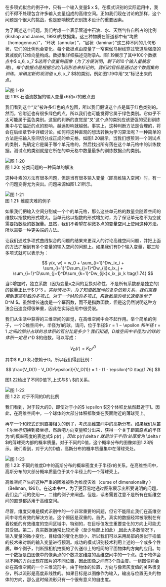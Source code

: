 在多项式拟合的例子中，只有一个输入变量$ x $。在模式识别的实际运用中，我们不得不处理包含许多输入变量组成的高维空间。正如我们现在讨论的那样，这个问题是个很大的挑战，也是影响模式识别技术设计的重要因素。

为了阐述这个问题，我们考虑一个表示管道中石油、水、天然气各自所占的比例(Bishop and James, 1993)的数据集。这三种物质在管道都中有“均质（homogenous）”，“环状（annular）”，“层状（laminar）”这三种不同的几何形状，它们的比例也会变化。每个数据点由度量了一窄束伽马射线穿过管道后强度的衰减度的12维向量构成。数据集详细描述见附录A。图1.19展示了其中100个数据点中$ x_6, x_7
$$这两个度量的图像（为了方便说明，剩下的10个输入量被忽略）。每个数据点是根据它的几何形态来标记的，我们的目标是通过这个数据集的训练，来确定新的观测值$ x_6, x_7
$$的类别，例如图1.19中用“叉”标记出来的点。

![图 1-19](images/curse.png)      
图 1.19: 石油流数据的输入变量x6和x7的散点图

我们看到这个“叉”被许多红色的点包围，所以我们假设这个点是属于红色类别的。然而，它附近也有很多绿色的点，所以我们也可能觉得它属于绿色类别。它似乎不太可能属于蓝色类别。这里的判断的直觉是“叉”这个点的类别应该更强的受到训练集中与它临近的点的影响，越远影响就越弱。事实上，这种判断方法是合理的，将会在后续章节中详细讨论。如何将这种直观的想法转换为学习算法呢？一种简单的方法是把输入空间切分成正规的单元格，如图1.20展示。当我们想预测一个测试点的类别，先确定它是属于哪个单元格的，然后找出所有落在这个单元格中的训练数据。测试点的类别就是它所在的单元格中数量最多的训练数据点的类别。    

![图 1-20](images/divide_cell.png)      
图 1.20: 分类问题的一种简单的解法

这种朴素的方法有很多问题，但是当有很多输入变量（即高维输入空间）时，有一个问题变得尤为突出。问题来源如图1.21所示。

![图 1-21](images/high_dim.png)      
图 1.21: 维度灾难的例子

如果我们把输入空间分割成一个个的单元格，那么这些单元格的数量会随着空间的维数以指数的形式增大。当单元格以指数的形式增加时，为了保证单元格不为空就需要指数级的数据量。显然，我们不希望在稍微多点的变量空间上使用这种方法。所以需要一种更尖端的方法。    

让我们通过多项式曲线拟合的问题的结果来更深入的讨论高维空间问题，并把上面的方法扩展到有多个变量的输入空间的问题上。如果我们有D个输入变量，那三阶多项式就可以表示为：    

$$
y(x, w) = w_0 + \sum_{i=1}^Dw_ix_i + \sum_{i=1}^D\sum_{j=1}^Dw_{ij}x_ix_j + \sum_{i=1}^D\sum_{j=1}^D\sum_{k=1}^Dw_{ijk}x_ix_jx_k \tag{1.74}
$$

当D增加时，独立系数（因为变量x之间的互换对称性，不是所有系数都是独立的）的数量正比于$ D^3 $。实际情况中，为了知道数据间的复杂依赖关系，我们需要用到更高阶数的多项式。对于一个M阶的多项式，系数数量的增长速度类似于$ D^M $。虽然增长速度是一个幂函数，而不是指数函数，但是这仍然说明这种方法会迅速变得很笨重，因此在实际应用中很受限。     

我们从生活中获得的三维空间的直觉，在高维空间中会不起作用。举个简单的例子，一个D维空间中，半径为1的球。请问，位于半径$ r = 1 − \epsilon $和半径$ r = 1 $之间的部分占球的总体积的百分比是多少？我们知道，D维空间中半径为r的球的体积一定是$ r^D $的倍数，可以写成：

$$ 
V_D(r) = K_Dr^D \tag{1.75} 
$$

其中$ K_D $只依赖于D。所以我们得到比例：    

$$ 
\frac{V_D(1) - V_D(1-\epsilon)}{V_D(1)} = 1 - (1 - \epsilon)^D \tag{1.76} 
$$

图1.22给出了不同D值下,上式与$ \ $的关系。

![图 1-22](images/volume.png)      
图 1.22: 对于不同的D的比例

我们看到，对于较大的D，即使对于小的$ \epsilon $这个体积比依然趋近于1。因此，在高维空间中，一个球体的大部分体积都聚集在表面附近的薄球壳上。    

再举一个和模式识别直接相关的例子，考虑高维空间中的高斯分布。如果我们从笛卡尔坐标切换到极坐标，然后吧方向变量积分出来，获得一个关于距离原点的半径为r的概率密度的表达式$ p(r) $。因此$ p(r)\delta r $就是位于半径r处厚度为$ \delta r $的薄球壳内部的概率质量。对于不同的D值，这个概率分布的图像如图1.23所示。我们看到，对于大的D值，高斯分布的概率质量集中在薄球壳处。    


![图 1-23](images/high_dimensional_gaussian.png)      
图 1.23: 不同的维度D中的高斯分布的概率密度关于半径r的关系。在高维空间中，高斯分布的大部分概率质量位于某个半径上的一个薄球壳上。

高维空间产生的这种严重的困难被称为维度灾难（curse of dimensionality ）（Bellman, 1961）。在这本书中，为了更容易地通过图形展示出所要说明的问题，我们会广泛的使用一，二维的例子来阐述。但是，读者需要注意不是所有在低维空间的直觉都适用于高维空间。    

尽管，维度灾难是模式识别中的一个非常重要的问题，但它不能阻止我们在高维空间中寻找有效的解决方法。这个原因是双重的。首先，真实的数据经常被限制在有着较低的有效维度的空间区域中，特别的，在目标值发生重要变化的方向上可能尤其受限。第二，真实数据通常比较光滑（至少局部上如此）,因此大多数情况下，输入变量的微小变化，目标值的变化也很小，所以我们可以采用局部的类似于插值的技术来对新的输入变量进行预测。成功的模式识别技术利用上述的一个或多个性质。举个例子，判断照相机拍摄的了传送带上的相同的平面物体的方向的应用。每一个数据是由图像中的像素点的个数决定维度的高维空间中的一个点。由于物体会以不用的方向出现在图片的不同位置，因此图像之间有3个自由度。一组图像将会处在高维空间的一个三维流形中。由于物体的位置，方向与像素灰度值的关系很复杂，所以流形是高度非线性的。如果目标是以图像作为输入，输出与位置无关的物体的方向，那么这时候流形只有一个很有意义的自由度。
